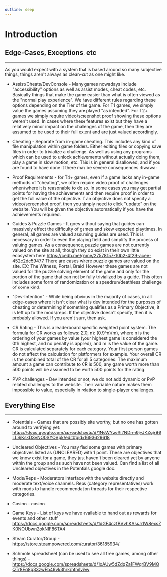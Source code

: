 ```yaml
---
outline: deep
---
```


# Introduction


## Edge-Cases, Exceptions, etc
-----------------------------
As you would expect with a system that is based around so many subjective things, things aren't always as clean-cut as one might like.

- Assist/Cheats/DevConsole - Many games nowadays include "accessibility" options as well as assist modes, cheat codes, etc. Basically things that make the game easier than what is often viewed as the "normal play experience". We have different rules regarding these options depending on the Tier of the game. For T1 games, we simply value the games assuming they are played "as intended". For T2+ games we simply require video/screenshot proof showing these options weren't used. In cases where these features exist but they have a relatively minor impact on the challenges of the game, then they are assumed to be used to their full extent and are just valued accordingly.

- Cheating - Separate from in-game cheating. This includes any kind of file manipulation within game folders. Either editing files or copying save files in order to trivialize a challenge. As well as using any programs which can be used to unlock achievements without actually doing them, play a game in slow motion, etc. This is in general disallowed, and if you are found to have done it there may be severe consequences :tiwawa:

- Proof Requirements - for T4+ games, even if a game lacks any in-game methods of "cheating", we often require video proof of challenges when/where it is reasonable to do so. In some cases you may get partial points for having the achievements and then require proof in order to get the full value of the objective. If an objective does not specify a video/screenshot proof, then you simply need to click "update" on the website. You will be given the objective automatically if you have the achievements required.

- Guides & Puzzle Games - It goes without saying that guides can massively effect the difficulty of games and skew expected playtimes. In general, all games are valued assuming guides are used. This is necessary in order to even the playing field and simplify the process of valuing games. As a consequence, puzzle games are not currently valued on the site at all, though they do exist in their own little ecosystem here https://cedb.me/game/27578157-10b2-4f29-acee-452c2dc59477 There are cases where puzzle games are valued on the site. EX: The Witness, Portal, Braid. However these games are not valued for the puzzle solving element of the game and only for the portion of the game that can not be fully trivialized by a guide. This often includes some form of randomization or a speedrun/deathless challenge of some kind.

- "Dev-Intention" - While being obvious in the majority of cases, in all edge-cases where it isn't clear what is dev intended for the purposes of cheating or determining if something qualifies as a Primary Objective, it is left up to the mods/reps. If the objective doesn't specify, then it is probably allowed. If you aren't sure, then ask.

- CR Rating  - This is a leaderboard specific weighted point system. The formula for CR works as follows: Σ(0, n): (0.9^n)(m), where n is the ordering of your games by value (your highest game is considered the 0th highest, and no penalty is applied), and m is the value of the game. CR is calculated separately for each category. Your first person games do not affect the calculation for platformers for example. Your overall CR is the combined total of the CR for all 5 categories. The maximum amount a game can contribute to CR is 500, any game worth more than 500 points will be assumed to be worth 500 points for the rating.

- PVP challenges - Dev intended or not, we do not add dynamic or PvP related challenges to the website. Their variable nature makes them impossible to value, especially in relation to single-player challenges.
 


## Everything Else
----------------

- Potentials - Games that are possibly site worthy, but no one has gotten around to verifying yet: 
https://docs.google.com/spreadsheets/d/1NeWYzeRi7NDrm9jvJKZgjrB6LLSjKskD3yNO0SYOVpk/edit#gid=1693629618

- Uncleared Objectives - You may find some games with primary objectives listed as (UNCLEARED) with 1 point. These are objectives that we know exist for a game, they just haven't been cleared yet by anyone within the group and as such have not been valued. Can find a list of all Uncleared objectives in the Potentials google doc.

- Mods/Reps - Moderators interface with the website directly and moderate text/voice channels. Reps (category representatives) work with mods to handle recommendation threads for their respective categories.

- Casino - ⁠casino

- Game Keys - List of keys we have available to hand out as rewards for events and other stuff
https://docs.google.com/spreadsheets/d/1dGF4czfBVvhKAsrJr1W8exsZK0NOUbwn2okNIF86TA4

- Steam Curator/Group - https://store.steampowered.com/curator/36185934/

- Schmole spreadsheet (can be used to see all free games, among other things) - https://docs.google.com/spreadsheets/d/1oAUw5dZdqZa1FWqrBV9MQQTr8Eq8g33zwEb49vk3hrk/htmlview
 

